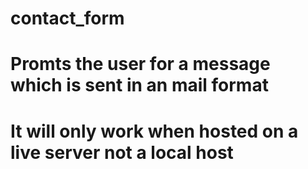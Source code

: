 # contact_form
# Promts the user for a message which is sent in an mail format
# It will only work when hosted on a live server not a local host

